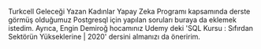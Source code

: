 Turkcell Geleceği Yazan Kadınlar Yapay Zeka Programı kapsamında derste görmüş olduğumuz Postgresql için yapılan soruları buraya da eklemek istedim.
Ayrıca, Engin Demiroğ hocamınız Udemy deki 'SQL Kursu : Sıfırdan Sektörün Yükseklerine | 2020' dersini almanızı da öneririm.
